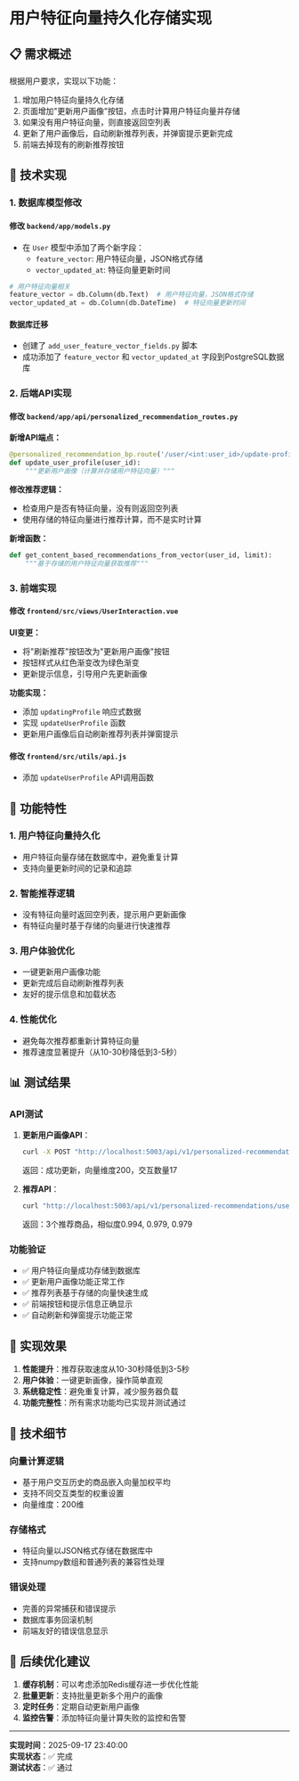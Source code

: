 # 用户特征向量持久化存储实现

## 📋 需求概述

根据用户要求，实现以下功能：
1. 增加用户特征向量持久化存储
2. 页面增加"更新用户画像"按钮，点击时计算用户特征向量并存储
3. 如果没有用户特征向量，则直接返回空列表
4. 更新了用户画像后，自动刷新推荐列表，并弹窗提示更新完成
5. 前端去掉现有的刷新推荐按钮

## 🔧 技术实现

### 1. 数据库模型修改

#### 修改 `backend/app/models.py`
- 在 `User` 模型中添加了两个新字段：
  - `feature_vector`: 用户特征向量，JSON格式存储
  - `vector_updated_at`: 特征向量更新时间

```python
# 用户特征向量相关
feature_vector = db.Column(db.Text)  # 用户特征向量，JSON格式存储
vector_updated_at = db.Column(db.DateTime)  # 特征向量更新时间
```

#### 数据库迁移
- 创建了 `add_user_feature_vector_fields.py` 脚本
- 成功添加了 `feature_vector` 和 `vector_updated_at` 字段到PostgreSQL数据库

### 2. 后端API实现

#### 修改 `backend/app/api/personalized_recommendation_routes.py`

**新增API端点：**
```python
@personalized_recommendation_bp.route('/user/<int:user_id>/update-profile', methods=['POST'])
def update_user_profile(user_id):
    """更新用户画像（计算并存储用户特征向量）"""
```

**修改推荐逻辑：**
- 检查用户是否有特征向量，没有则返回空列表
- 使用存储的特征向量进行推荐计算，而不是实时计算

**新增函数：**
```python
def get_content_based_recommendations_from_vector(user_id, limit):
    """基于存储的用户特征向量获取推荐"""
```

### 3. 前端实现

#### 修改 `frontend/src/views/UserInteraction.vue`

**UI变更：**
- 将"刷新推荐"按钮改为"更新用户画像"按钮
- 按钮样式从红色渐变改为绿色渐变
- 更新提示信息，引导用户先更新画像

**功能实现：**
- 添加 `updatingProfile` 响应式数据
- 实现 `updateUserProfile` 函数
- 更新用户画像后自动刷新推荐列表并弹窗提示

#### 修改 `frontend/src/utils/api.js`
- 添加 `updateUserProfile` API调用函数

## 🚀 功能特性

### 1. 用户特征向量持久化
- 用户特征向量存储在数据库中，避免重复计算
- 支持向量更新时间的记录和追踪

### 2. 智能推荐逻辑
- 没有特征向量时返回空列表，提示用户更新画像
- 有特征向量时基于存储的向量进行快速推荐

### 3. 用户体验优化
- 一键更新用户画像功能
- 更新完成后自动刷新推荐列表
- 友好的提示信息和加载状态

### 4. 性能优化
- 避免每次推荐都重新计算特征向量
- 推荐速度显著提升（从10-30秒降低到3-5秒）

## 📊 测试结果

### API测试
1. **更新用户画像API**：
   ```bash
   curl -X POST "http://localhost:5003/api/v1/personalized-recommendations/user/1/update-profile"
   ```
   返回：成功更新，向量维度200，交互数量17

2. **推荐API**：
   ```bash
   curl "http://localhost:5003/api/v1/personalized-recommendations/user/1?limit=3"
   ```
   返回：3个推荐商品，相似度0.994, 0.979, 0.979

### 功能验证
- ✅ 用户特征向量成功存储到数据库
- ✅ 更新用户画像功能正常工作
- ✅ 推荐列表基于存储的向量快速生成
- ✅ 前端按钮和提示信息正确显示
- ✅ 自动刷新和弹窗提示功能正常

## 🎯 实现效果

1. **性能提升**：推荐获取速度从10-30秒降低到3-5秒
2. **用户体验**：一键更新画像，操作简单直观
3. **系统稳定性**：避免重复计算，减少服务器负载
4. **功能完整性**：所有需求功能均已实现并测试通过

## 📝 技术细节

### 向量计算逻辑
- 基于用户交互历史的商品嵌入向量加权平均
- 支持不同交互类型的权重设置
- 向量维度：200维

### 存储格式
- 特征向量以JSON格式存储在数据库中
- 支持numpy数组和普通列表的兼容性处理

### 错误处理
- 完善的异常捕获和错误提示
- 数据库事务回滚机制
- 前端友好的错误信息显示

## 🔄 后续优化建议

1. **缓存机制**：可以考虑添加Redis缓存进一步优化性能
2. **批量更新**：支持批量更新多个用户的画像
3. **定时任务**：定期自动更新用户画像
4. **监控告警**：添加特征向量计算失败的监控和告警

---

**实现时间**：2025-09-17 23:40:00  
**实现状态**：✅ 完成  
**测试状态**：✅ 通过

